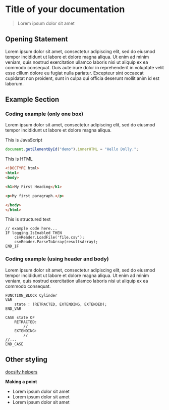 # Title of your documentation
>Lorem ipsum dolor sit amet

## Opening Statement
Lorem ipsum dolor sit amet, consectetur adipiscing elit, sed do eiusmod tempor incididunt ut labore et dolore magna aliqua. Ut enim ad minim veniam, quis nostrud exercitation ullamco laboris nisi ut aliquip ex ea commodo consequat. Duis aute irure dolor in reprehenderit in voluptate velit esse cillum dolore eu fugiat nulla pariatur. Excepteur sint occaecat cupidatat non proident, sunt in culpa qui officia deserunt mollit anim id est laborum.

## Example Section

### Coding example (only one box)
Lorem ipsum dolor sit amet, consectetur adipiscing elit, sed do eiusmod tempor incididunt ut labore et dolore magna aliqua. 

This is JavaScript
```javascript
document.getElementById("demo").innerHTML = "Hello Dolly.";
```

This is HTML
```html
<!DOCTYPE html>
<html>
<body>

<h1>My First Heading</h1>

<p>My first paragraph.</p>

</body>
</html>

```

This is structured text
```example
// example code here...
IF logging.IsEnabled THEN
	csvReader.LoadFile('file.csv');
	csvReader.ParseToArray(resultsArray);
END_IF
```

### Coding example (using header and body)
Lorem ipsum dolor sit amet, consectetur adipiscing elit, sed do eiusmod tempor incididunt ut labore et dolore magna aliqua. Ut enim ad minim veniam, quis nostrud exercitation ullamco laboris nisi ut aliquip ex ea commodo consequat. 

```declaration
FUNCTION_BLOCK Cylinder 
VAR
	state : (RETRACTED, EXTENDING, EXTENDED);
END_VAR
```
```body
CASE state OF
	RETRACTED: 
		// 
	EXTENDING: 
		// 
//...
END_CASE
```

## Other styling

[docsify helpers](https://docsify.js.org/#/helpers)
 
**Making a point**
* Lorem ipsum dolor sit amet
* Lorem ipsum dolor sit amet
* Lorem ipsum dolor sit amet

